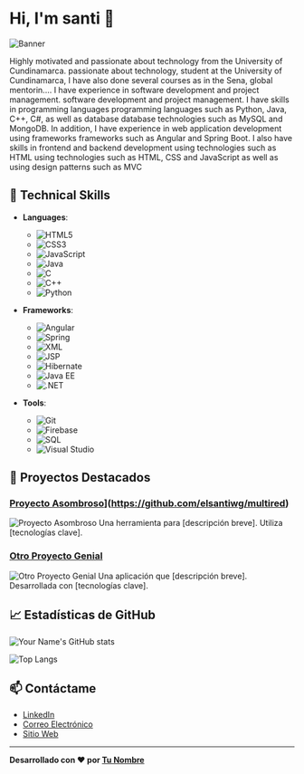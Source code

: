 # Hi, I'm santi 👋

![Banner](https://e0.pxfuel.com/wallpapers/582/516/desktop-wallpaper-linux-programmer-pixel-art-artist-background-and-anime-programming.jpg)

Highly motivated and passionate about technology from the University of Cundinamarca. passionate about technology, student at the University of Cundinamarca, I have also done several courses as in the Sena, global mentorin.... I have experience in software development and project management. software development and project management. I have skills in programming languages programming languages such as Python, Java, C++, C#, as well as database database technologies such as MySQL and MongoDB. In addition, I have experience in web application development using frameworks frameworks such as Angular and Spring Boot. I also have skills in frontend and backend development using technologies such as HTML using technologies such as HTML, CSS and JavaScript as well as using design patterns such as MVC

## 🚀 Technical Skills

- **Languages**:
  - ![HTML5](https://img.shields.io/badge/HTML5-E34F26?style=for-the-badge&logo=html5&logoColor=white)
  - ![CSS3](https://img.shields.io/badge/CSS3-1572B6?style=for-the-badge&logo=css3&logoColor=white)
  - ![JavaScript](https://img.shields.io/badge/JavaScript-F7DF1E?style=for-the-badge&logo=javascript&logoColor=black)
  - ![Java](https://img.shields.io/badge/Java-007396?style=for-the-badge&logo=java&logoColor=white)
  - ![C](https://img.shields.io/badge/C-A8B9CC?style=for-the-badge&logo=c&logoColor=white)
  - ![C++](https://img.shields.io/badge/C++-00599C?style=for-the-badge&logo=cplusplus&logoColor=white)
  - ![Python](https://img.shields.io/badge/Python-3776AB?style=for-the-badge&logo=python&logoColor=white)

- **Frameworks**:
  - ![Angular](https://img.shields.io/badge/Angular-DD0031?style=for-the-badge&logo=angular&logoColor=white)
  - ![Spring](https://img.shields.io/badge/Spring-6DB33F?style=for-the-badge&logo=spring&logoColor=white)
  - ![XML](https://img.shields.io/badge/XML-FF6600?style=for-the-badge&logo=xml&logoColor=white)
  - ![JSP](https://img.shields.io/badge/JSP-007396?style=for-the-badge&logo=java&logoColor=white)
  - ![Hibernate](https://img.shields.io/badge/Hibernate-59666C?style=for-the-badge&logo=hibernate&logoColor=white)
  - ![Java EE](https://img.shields.io/badge/Java%20EE-007396?style=for-the-badge&logo=java&logoColor=white)
  - ![.NET](https://img.shields.io/badge/.NET-512BD4?style=for-the-badge&logo=dotnet&logoColor=white)

- **Tools**:
  - ![Git](https://img.shields.io/badge/Git-F05032?style=for-the-badge&logo=git&logoColor=white)
  - ![Firebase](https://img.shields.io/badge/Firebase-FFCA28?style=for-the-badge&logo=firebase&logoColor=black)
  - ![SQL](https://img.shields.io/badge/SQL-4479A1?style=for-the-badge&logo=sql&logoColor=white)
  - ![Visual Studio](https://img.shields.io/badge/Visual%20Studio-5C2D91?style=for-the-badge&logo=visualstudio&logoColor=white)

## 🔭 Proyectos Destacados

### [Proyecto Asombroso]([https://github.com/tu-usuario/proyecto-asombroso)](https://github.com/elsantiwg/multired)
![Proyecto Asombroso](https://mi-imagen-url.com/proyecto-asombroso.png)
Una herramienta para [descripción breve]. Utiliza [tecnologías clave].

### [Otro Proyecto Genial](https://github.com/tu-usuario/otro-proyecto-genial)
![Otro Proyecto Genial](https://mi-imagen-url.com/otro-proyecto-genial.png)
Una aplicación que [descripción breve]. Desarrollada con [tecnologías clave].

## 📈 Estadísticas de GitHub

![Your Name's GitHub stats](https://github-readme-stats.vercel.app/api?username=tu-usuario&show_icons=true&theme=radical)

![Top Langs](https://github-readme-stats.vercel.app/api/top-langs/?username=tu-usuario&layout=compact&theme=radical)

## 📫 Contáctame

- [LinkedIn](https://www.linkedin.com/in/tu-usuario)
- [Correo Electrónico](mailto:tuemail@example.com)
- [Sitio Web](https://www.tusitio.com)

---

**Desarrollado con ❤️ por [Tu Nombre](https://github.com/tu-usuario)**
